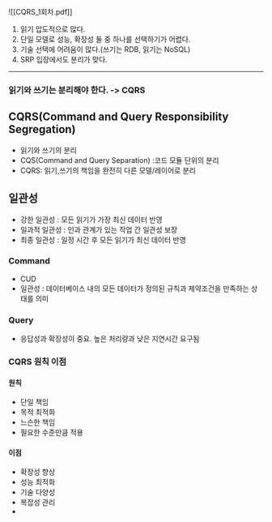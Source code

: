 ![[CQRS_1회차.pdf]]

1. 읽기 압도적으로 많다.
2. 단일 모델로 성능, 확장성 둘 중 하나를 선택하기가 어렵다.
3. 기술 선택에 어려움이 많다.(쓰기는 RDB, 읽기는 NoSQL)
4. SRP 입장에서도 분리가 맞다.
----
### 읽기와 쓰기는 분리해야 한다. -> CQRS

## CQRS(Command and Query Responsibility Segregation)
- 읽기와 쓰기의 분리
- CQS(Command and Query Separation) :코드 모듈 단위의 분리
- CQRS: 읽기,쓰기의 책임을 완전히 다른 모델/레이어로 분리



## 일관성
- 강한 일관성 : 모든 읽기가 가장 최신 데이터 반영
- 일과적 일관성 : 인과 관계가 있는 작업 간 일관성 보장
- 최종 일관성 : 일정 시간 후 모든 읽기가 최신 데이터 반영

### Command
- CUD
- 일관성 : 데이터베이스 내의 모든 데이터가 정의된 규칙과 제약조건을 만족하는 상태를 의미

### Query
- 응답성과 확장성이 중요. 높은 처리량과 낮은 지연시간 요구됨
### CQRS 원칙 이점
#### 원칙
- 단일 책임
- 목적 최적화
- 느슨한 책임
- 필요한 수준만큼 적용
#### 이점
- 확장성 향상
- 성능 최적화
- 기술 다양성
- 복잡성 관리
- 